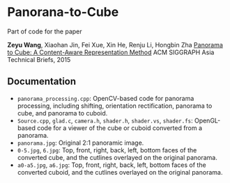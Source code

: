 # Panorana-to-Cube

Part of code for the paper

**Zeyu Wang**, Xiaohan Jin, Fei Xue, Xin He, Renju Li, Hongbin Zha
[Panorama to Cube: A Content-Aware Representation Method](https://www.researchgate.net/publication/281589647_Panorama_to_Cube_A_Content-Aware_Representation_Method)
ACM SIGGRAPH Asia Technical Briefs, 2015

## Documentation

- `panorama_processing.cpp`: OpenCV-based code for panorama processing, including shifting, orientation rectification, panorama to cube, and panorama to cuboid.
- `Source.cpp`, `glad.c`, `camera.h`, `shader.h`, `shader.vs`, `shader.fs`: OpenGL-based code for a viewer of the cube or cuboid converted from a panorama.
- `panorama.jpg`: Original 2:1 panoramic image.
- `0-5.jpg`, `6.jpg`: Top, front, right, back, left, bottom faces of the converted cube, and the cutlines overlayed on the original panorama.
- `a0-a5.jpg`, `a6.jpg`: Top, front, right, back, left, bottom faces of the converted cuboid, and the cutlines overlayed on the original panorama.